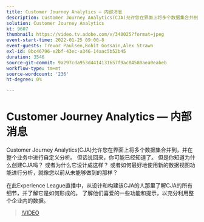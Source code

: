 ```yaml
---
title: Customer Journey Analytics — 内部消息
description: Customer Journey Analytics(CJA)允许您在界面上将多个数据集合并到，并在整个业务中进行自定义分析。 但话说回来，你可能已经知道了。 但是你知道为什么创建CJA吗？ 或者为什么它设计成这样？ 或者如何最好地使用新的数据视图功能进行分析，就像您以前从未能够做到的那样？ 在此Experience League直播中，从设计和构建该CJA的人那里了解CJA的所有细节，并了解它是如何形成的。 了解他们喜爱的一些功能和提示，以充分利用整个企业内的数据。
solution: Customer Journey Analytics
kt: 9607
thumbnail: https://video.tv.adobe.com/v/340025?format=jpeg
event-start-time: 2022-01-25 09:00-8
event-guests: Trevor Paulsen,Rohit Gossain,Alex Strawn
exl-id: 0bc46796-e2bf-43ec-a346-14aac5b52b45
duration: 3546
source-git-commit: 9a297cda953d4414131657f9ac84580aea0eabeb
workflow-type: tm+mt
source-wordcount: '236'
ht-degree: 0%

---
```


# Customer Journey Analytics — 内部消息

Customer Journey Analytics(CJA)允许您在界面上将多个数据集合并到，并在整个业务中进行自定义分析。 但话说回来，你可能已经知道了。 但是你知道为什么创建CJA吗？ 或者为什么它设计成这样？ 或者如何最好地使用新的数据视图功能进行分析，就像您以前从未能够做到的那样？

在此Experience League直播中，从设计和构建该CJA的人那里了解CJA的所有细节，并了解它是如何形成的。 了解他们喜爱的一些功能和提示，以充分利用整个企业内的数据。

>[!VIDEO](https://video.tv.adobe.com/v/340025/?quality=12&learn=on)
